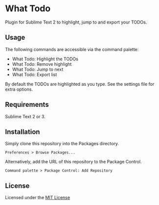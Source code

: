 What Todo
=========

Plugin for Sublime Text 2 to highlight, jump to and export your TODOs.

Usage
-----

The following commands are accessible via the command palette:

- What Todo: Highlight the TODOs
- What Todo: Remove highlight
- What Todo: Jump to next
- What Todo: Export list

By default the TODOs are highlighted as you type. See the settings file for extra options.

Requirements
------------

Sublime Text 2 or 3.

Installation
------------

Simply clone this repository into the Packages directory.

	Preferences > Browse Packages...

Alternatively, add the URL of this repository to the Package Control.

	Command palette > Package Control: Add Repository

License
-------

Licensed under the [MIT License](http://www.opensource.org/licenses/mit-license.php)